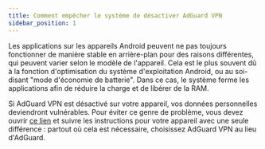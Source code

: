 ```yaml
---
title: Comment empêcher le système de désactiver AdGuard VPN
sidebar_position: 1
---
```


Les applications sur les appareils Android peuvent ne pas toujours fonctionner de manière stable en arrière-plan pour des raisons différentes, qui peuvent varier selon le modèle de l'appareil. Cela est le plus souvent dû à la fonction d'optimisation du système d'exploitation Android, ou au soi-disant "mode d'économie de batterie". Dans ce cas, le système ferme les applications afin de réduire la charge et de libérer de la RAM.

Si AdGuard VPN est désactivé sur votre appareil, vos données personnelles deviendront vulnérables. Pour éviter ce genre de problème, vous devez ouvrir [ce lien](https://kb.adguard.com/en/android/solving-problems/background-work) et suivre les instructions pour votre appareil avec une seule différence : partout où cela est nécessaire, choisissez AdGuard VPN au lieu d'AdGuard. 